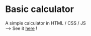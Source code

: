 # Basic calculator

A simple calculator in HTML / CSS / JS <br>
--> See it [here](https://vavart.github.io/first-calculator/) !
